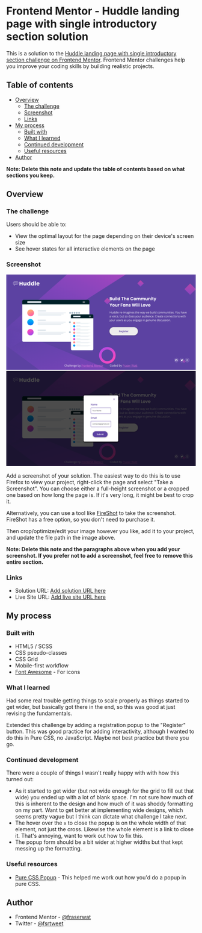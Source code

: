 # Frontend Mentor - Huddle landing page with single introductory section solution

This is a solution to the [Huddle landing page with single introductory section challenge on Frontend Mentor](https://www.frontendmentor.io/challenges/huddle-landing-page-with-a-single-introductory-section-B_2Wvxgi0). Frontend Mentor challenges help you improve your coding skills by building realistic projects.

## Table of contents

- [Overview](#overview)
  - [The challenge](#the-challenge)
  - [Screenshot](#screenshot)
  - [Links](#links)
- [My process](#my-process)
  - [Built with](#built-with)
  - [What I learned](#what-i-learned)
  - [Continued development](#continued-development)
  - [Useful resources](#useful-resources)
- [Author](#author)

**Note: Delete this note and update the table of contents based on what sections you keep.**

## Overview

### The challenge

Users should be able to:

- View the optimal layout for the page depending on their device's screen size
- See hover states for all interactive elements on the page

### Screenshot

![](./images/landing-page-screenshot-1.png)
![](./images/landing-page-screenshot-2.png)

Add a screenshot of your solution. The easiest way to do this is to use Firefox to view your project, right-click the page and select "Take a Screenshot". You can choose either a full-height screenshot or a cropped one based on how long the page is. If it's very long, it might be best to crop it.

Alternatively, you can use a tool like [FireShot](https://getfireshot.com/) to take the screenshot. FireShot has a free option, so you don't need to purchase it.

Then crop/optimize/edit your image however you like, add it to your project, and update the file path in the image above.

**Note: Delete this note and the paragraphs above when you add your screenshot. If you prefer not to add a screenshot, feel free to remove this entire section.**

### Links

- Solution URL: [Add solution URL here](https://your-solution-url.com)
- Live Site URL: [Add live site URL here](https://huddle-landing-page-mu-nine.vercel.app/)

## My process

### Built with

- HTML5 / SCSS
- CSS pseudo-classes
- CSS Grid
- Mobile-first workflow
- [Font Awesome](https://fontawesome.com/how-to-use/on-the-web/using-with/sass) - For icons

### What I learned

Had some real trouble getting things to scale properly as things started to get wider, but basically got there in the end, so this was good at just revising the fundamentals.

Extended this challenge by adding a registration popup to the "Register" button. This was good practice for adding interactivity, although I wanted to do this in Pure CSS, no JavaScript. Maybe not best practice but there you go.

### Continued development

There were a couple of things I wasn't really happy with with how this turned out:

- As it started to get wider (but not wide enough for the grid to fill out that wide) you ended up with a lot of blank space. I'm not sure how much of this is inherent to the design and how much of it was shoddy formatting on my part. Want to get better at implementing wide designs, which seems pretty vague but I think can dictate what challenge I take next.
- The hover over the `x` to close the popup is on the whole width of that element, not just the cross. Likewise the whole element is a link to close it. That's annoying, want to work out how to fix this.
- The popup form should be a bit wider at higher widths but that kept messing up the formatting.

### Useful resources

- [Pure CSS Popup](https://codepen.io/imprakash/pen/GgNMXO) - This helped me work out how you'd do a popup in pure CSS.

## Author

- Frontend Mentor - [@fraserwat](https://www.frontendmentor.io/profile/fraserwat)
- Twitter - [@fsrtweet](https://www.twitter.com/fsrtweet)
